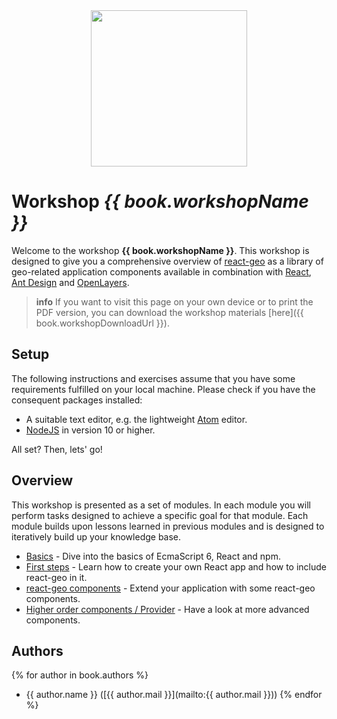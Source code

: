 <center><img src="images/react-geo-logo.svg" style="width: 250px;"/></center>

# Workshop *{{ book.workshopName }}*

Welcome to the workshop **{{ book.workshopName }}**. This workshop is designed to give you a comprehensive overview of [react-geo](https://github.com/terrestris/react-geo) as a library of geo-related application components available in combination with [React](https://github.com/facebook/react), [Ant Design](https://github.com/ant-design/ant-design) and [OpenLayers](https://github.com/openlayers/openlayers).

> **info**
> If you want to visit this page on your own device or to print the PDF version,
> you can download the workshop materials [here]({{ book.workshopDownloadUrl }}).

## Setup

The following instructions and exercises assume that you have some requirements fulfilled on your local machine. Please check if you have the consequent packages installed:
  * A suitable text editor, e.g. the lightweight [Atom](https://atom.io/) editor.
  * [NodeJS](https://nodejs.org/en/) in version 10 or higher.

All set? Then, lets' go!

## Overview

This workshop is presented as a set of modules. In each module you will perform
tasks designed to achieve a specific goal for that module. Each module builds upon
lessons learned in previous modules and is designed to iteratively build up your
knowledge base.

* [Basics](./introduction/README.md) - Dive into the basics of EcmaScript 6, React and npm.
* [First steps](first-steps/index.md) - Learn how to create your own React app and how to include react-geo in it.
* [react-geo components](map-integration/index.md) - Extend your application with some react-geo components.
* [Higher order components / Provider](higher-order-components/general.md) - Have a look at more advanced components.

## Authors

{% for author in book.authors %}
  - {{ author.name }} ([{{ author.mail }}](mailto:{{ author.mail }}))
{% endfor %}
